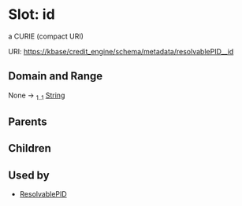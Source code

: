 
# Slot: id


a CURIE (compact URI)

URI: [https://kbase/credit_engine/schema/metadata/resolvablePID__id](https://kbase/credit_engine/schema/metadata/resolvablePID__id)


## Domain and Range

None &#8594;  <sub>1..1</sub> [String](types/String.md)

## Parents


## Children


## Used by

 * [ResolvablePID](ResolvablePID.md)

